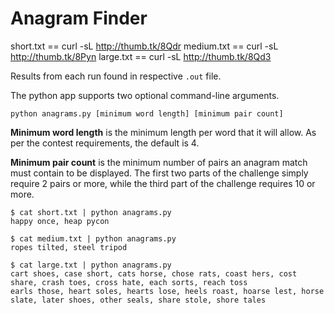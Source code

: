 Anagram Finder
==============

short.txt == curl -sL http://thumb.tk/8Qdr
medium.txt == curl -sL http://thumb.tk/8Pyn
large.txt == curl -sL http://thumb.tk/8Qd3

Results from each run found in respective `.out` file.

The python app supports two optional command-line arguments.

`python anagrams.py [minimum word length] [minimum pair count]`

**Minimum word length** is the minimum length per word that it will allow. As per
the contest requirements, the default is 4.

**Minimum pair count** is the minimum number of pairs an anagram match must
contain to be displayed. The first two parts of the challenge simply require 2
pairs or more, while the third part of the challenge requires 10 or more.


```
$ cat short.txt | python anagrams.py
happy once, heap pycon
```

```
$ cat medium.txt | python anagrams.py
ropes tilted, steel tripod
```

```
$ cat large.txt | python anagrams.py
cart shoes, case short, cats horse, chose rats, coast hers, cost share, crash toes, cross hate, each sorts, reach toss
earls those, heart soles, hearts lose, heels roast, hoarse lest, horse slate, later shoes, other seals, share stole, shore tales
```
